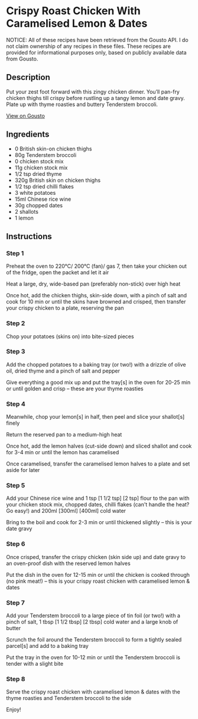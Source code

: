 # Crispy Roast Chicken With Caramelised Lemon & Dates

NOTICE: All of these recipes have been retrieved from the Gousto API. I do not claim ownership of any recipes in these files. These recipes are provided for informational purposes only, based on publicly available data from Gousto.

## Description

Put your zest foot forward with this zingy chicken dinner. You’ll pan-fry chicken thighs till crispy before rustling up a tangy lemon and date gravy. Plate up with thyme roasties and buttery Tenderstem broccoli.

[View on Gousto](https://www.gousto.co.uk/recipes/cookbook/crispy-roast-chicken-with-caramelised-lemon-dates)

## Ingredients

- 0 British skin-on chicken thighs
- 80g Tenderstem broccoli
- 0 chicken stock mix
- 11g chicken stock mix
- 1/2 tsp dried thyme
- 320g British skin on chicken thighs
- 1/2 tsp dried chilli flakes
- 3 white potatoes
- 15ml Chinese rice wine
- 30g chopped dates
- 2 shallots
- 1 lemon

## Instructions


### Step 1

Preheat the oven to 220°C/ 200°C (fan)/ gas 7, then take your chicken out of the fridge, open the packet and let it air

Heat a large, dry, wide-based pan (preferably non-stick) over high heat

Once hot, add the chicken thighs, skin-side down, with a pinch of salt and cook for 10 min or until the skins have browned and crisped, then transfer your crispy chicken to a plate, reserving the pan


### Step 2

Chop your potatoes (skins on) into bite-sized pieces


### Step 3

Add the chopped potatoes to a baking tray (or two!) with a drizzle of olive oil, dried thyme and a pinch of salt and pepper

Give everything a good mix up and put the tray[s] in the oven for 20-25 min or until golden and crisp – these are your thyme roasties


### Step 4

Meanwhile, chop your lemon[s] in half, then peel and slice your shallot[s] finely

Return the reserved pan to a medium-high heat

Once hot, add the lemon halves (cut-side down) and sliced shallot and cook for 3-4 min or until the lemon has caramelised

Once caramelised, transfer the caramelised lemon halves to a plate and set aside for later


### Step 5

Add your Chinese rice wine and 1 tsp <span class="text-purple">[1 1/2 tsp]</span><span class="text-danger"> [2 tsp] </span>flour to the pan with your chicken stock mix, chopped dates, chilli flakes (can't handle the heat? Go easy!) and 200ml <span class="text-purple">[300ml]</span><span class="text-danger"> [400ml]</span> cold water

Bring to the boil and cook for 2-3 min or until thickened slightly – this is your date gravy


### Step 6

Once crisped, transfer the crispy chicken (skin side up) and date gravy to an oven-proof dish with the reserved lemon halves

Put the dish in the oven for 12-15 min or until the chicken is cooked through (no pink meat!) – this is your crispy roast chicken with caramelised lemon & dates


### Step 7

Add your Tenderstem broccoli to a large piece of tin foil (or two!) with a pinch of salt, 1 tbsp <span class="text-purple">[1 1/2 tbsp]</span> <span class="text-danger">[2 tbsp]</span> cold water and a large knob of butter

Scrunch the foil around the Tenderstem broccoli to form a tightly sealed parcel[s] and add to a baking tray

Put the tray in the oven for 10-12 min or until the Tenderstem broccoli is tender with a slight bite

### Step 8

Serve the crispy roast chicken with caramelised lemon & dates with the thyme roasties and Tenderstem broccoli to the side

Enjoy!

